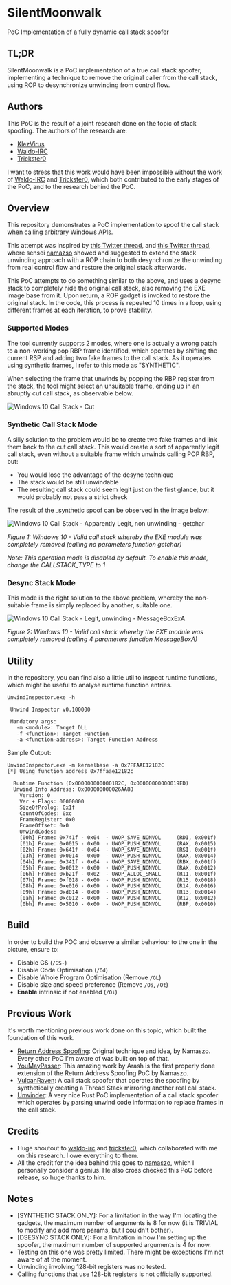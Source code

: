 ﻿# SilentMoonwalk

PoC Implementation of a fully dynamic call stack spoofer

## TL;DR

SilentMoonwalk is a PoC implementation of a true call stack spoofer, implementing a technique to remove the original caller from the call stack, 
using ROP to desynchronize unwinding from control flow.

## Authors

This PoC is the result of a joint research done on the topic of stack spoofing. The authors of the research are:

* [KlezVirus][9]
* [Waldo-IRC][5]
* [Trickster0][6]

I want to stress that this work would have been impossible without the work of [Waldo-IRC][5] and [Trickster0][6], which both
contributed to the early stages of the PoC, and to the research behind the PoC.

## Overview

This repository demonstrates a PoC implementation to spoof the call stack when calling arbitrary Windows APIs. 

This attempt was inspired by [this Twitter thread][8], and [this Twitter thread][11], where sensei [namazso][1] showed and suggested 
to extend the stack unwinding approach with a ROP chain to both desynchronize the unwinding from real control flow and restore 
the original stack afterwards.

This PoC attempts to do something similar to the above, and uses a desync stack to completely hide the original 
call stack, also removing the EXE image base from it. Upon return, a ROP gadget is invoked to restore the original stack. 
In the code, this process is repeated 10 times in a loop, using different frames at each iteration, to prove stability.

### Supported Modes

The tool currently supports 2 modes, where one is actually a wrong patch to a non-working pop RBP frame identified, which operates by shifting the current
RSP and adding two fake frames to the call stack. As it operates using synthetic frames, I refer to this mode as "SYNTHETIC".

When selecting the frame that unwinds by popping the RBP register from the stack, the tool might select an unsuitable frame, ending up in an abruptly
cut call stack, as observable below.

![Windows 10 Call Stack - Cut](./assets/img/stack_cut.png)

### Synthetic Call Stack Mode

A silly solution to the problem would be to create two fake frames and link them back to the cut call stack. This would create a sort of apparently legit call stack,
even without a suitable frame which unwinds calling POP RBP, but:
* You would lose the advantage of the desync technique
* The stack would be still unwindable
* The resulting call stack could seem legit just on the first glance, but it would probably not pass a strict check

The result of the _synthetic spoof can be observed in the image below:

![Windows 10 Call Stack - Apparently Legit, non unwinding - getchar](./assets/img/stack_win10_getchar.png)

*Figure 1: Windows 10 - Valid call stack whereby the EXE module was completely removed (calling no parameters function getchar)*

*Note: This operation mode is disabled by default. To enable this mode, change the CALLSTACK_TYPE to 1*

### Desync Stack Mode

This mode is the right solution to the above problem, whereby the non-suitable frame is simply replaced by another, suitable one.

![Windows 10 Call Stack - Legit, unwinding - MessageBoxExA](./assets/img/stack_win10_msgbox_ex.png)

*Figure 2: Windows 10 - Valid call stack whereby the EXE module was completely removed (calling 4 parameters function MessageBoxA)*

## Utility

In the repository, you can find also a little util to inspect runtime functions, which might be useful to analyse runtime function entries.

```
UnwindInspector.exe -h

 Unwind Inspector v0.100000

 Mandatory args:
   -m <module>: Target DLL
   -f <function>: Target Function
   -a <function-address>: Target Function Address
```

Sample Output:

```
UnwindInspector.exe -m kernelbase -a 0x7FFAAE12182C
[*] Using function address 0x7ffaae12182c

  Runtime Function (0x000000000000182C, 0x00000000000019ED)
  Unwind Info Address: 0x000000000026AA88
    Version: 0
    Ver + Flags: 00000000
    SizeOfProlog: 0x1f
    CountOfCodes: 0xc
    FrameRegister: 0x0
    FrameOffset: 0x0
    UnwindCodes:
    [00h] Frame: 0x741f - 0x04  - UWOP_SAVE_NONVOL     (RDI, 0x001f)
    [01h] Frame: 0x0015 - 0x00  - UWOP_PUSH_NONVOL     (RAX, 0x0015)
    [02h] Frame: 0x641f - 0x04  - UWOP_SAVE_NONVOL     (RSI, 0x001f)
    [03h] Frame: 0x0014 - 0x00  - UWOP_PUSH_NONVOL     (RAX, 0x0014)
    [04h] Frame: 0x341f - 0x04  - UWOP_SAVE_NONVOL     (RBX, 0x001f)
    [05h] Frame: 0x0012 - 0x00  - UWOP_PUSH_NONVOL     (RAX, 0x0012)
    [06h] Frame: 0xb21f - 0x02  - UWOP_ALLOC_SMALL     (R11, 0x001f)
    [07h] Frame: 0xf018 - 0x00  - UWOP_PUSH_NONVOL     (R15, 0x0018)
    [08h] Frame: 0xe016 - 0x00  - UWOP_PUSH_NONVOL     (R14, 0x0016)
    [09h] Frame: 0xd014 - 0x00  - UWOP_PUSH_NONVOL     (R13, 0x0014)
    [0ah] Frame: 0xc012 - 0x00  - UWOP_PUSH_NONVOL     (R12, 0x0012)
    [0bh] Frame: 0x5010 - 0x00  - UWOP_PUSH_NONVOL     (RBP, 0x0010)
```

## Build

In order to build the POC and observe a similar behaviour to the one in the picture, ensure to:

* Disable GS (`/GS-`)
* Disable Code Optimisation (`/Od`)
* Disable Whole Program Optimisation (Remove `/GL`)
* Disable size and speed preference (Remove `/Os`, `/Ot`)
* **Enable** intrinsic if not enabled (`/Oi`)

## Previous Work

It's worth mentioning previous work done on this topic, which built the foundation of this work.

* [Return Address Spoofing][7]: Original technique and idea, by Namaszo. Every other PoC I'm aware of was built on top of that. 
* [YouMayPasser][10]: This amazing work by Arash is the first properly done extension of the Return Address Spoofing PoC by Namaszo.  
* [VulcanRaven][2]: A call stack spoofer that operates the spoofing by synthetically creating a Thread Stack mirroring another real call stack.
* [Unwinder][3]: A very nice Rust PoC implementation of a call stack spoofer which operates by parsing unwind code information to replace frames in the call stack.

## Credits

* Huge shoutout to [waldo-irc][5] and [trickster0][6], which collaborated with me on this research. I owe everything to them. 
* All the credit for the idea behind this goes to [namaszo][1], which I personally consider a genius. He also cross checked this PoC before release, so huge thanks to him.

## Notes

* [SYNTHETIC STACK ONLY]: For a limitation in the way I'm locating the gadgets, the maximum number of arguments is 8 for now (it is TRIVIAL to modify and add more params, but I couldn't bother).
* [DSESYNC STACK ONLY]: For a limitation in how I'm setting up the spoofer, the maximum number of supported arguments is 4 for now.
* Testing on this one was pretty limited. There might be exceptions I'm not aware of at the moment.
* Unwinding involving 128-bit registers was no tested.
* Calling functions that use 128-bit registers is not officially supported.

[1]: https://twitter.com/namazso
[2]: https://github.com/WithSecureLabs/CallStackSpoofer/
[3]: https://github.com/Kudaes/Unwinder/
[4]: https://twitter.com/_Kudaes_
[5]: https://twitter.com/waldoirc
[6]: https://twitter.com/trickster012
[7]: https://www.unknowncheats.me/forum/anti-cheat-bypass/268039-x64-return-address-spoofing-source-explanation.html
[8]: https://twitter.com/_Kudaes_/status/1594753842310434816
[9]: https://twitter.com/KlezVirus
[10]: https://github.com/waldo-irc/YouMayPasser
[11]: https://twitter.com/namazso/status/1442314742488567808


